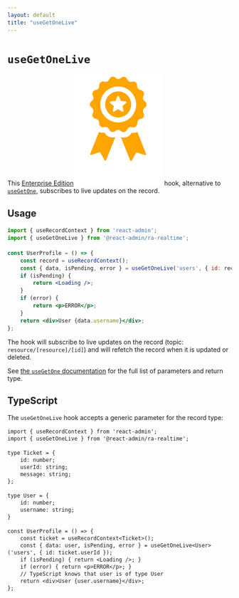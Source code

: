 ```yaml
---
layout: default
title: "useGetOneLive"
---
```


# `useGetOneLive`

This [Enterprise Edition](https://react-admin-ee.marmelab.com)<img class="icon" src="./img/premium.svg" /> hook, alternative to [`useGetOne`](./useGetOne.md), subscribes to live updates on the record.

## Usage

```jsx
import { useRecordContext } from 'react-admin';
import { useGetOneLive } from '@react-admin/ra-realtime';

const UserProfile = () => {
    const record = useRecordContext();
    const { data, isPending, error } = useGetOneLive('users', { id: record.userId });
    if (isPending) {
        return <Loading />;
    }
    if (error) {
        return <p>ERROR</p>;
    }
    return <div>User {data.username}</div>;
};
```

The hook will subscribe to live updates on the record (topic: `resource/[resource]/[id]`) and will refetch the record when it is updated or deleted.

See [the `useGetOne` documentation](./useGetOne.md) for the full list of parameters and return type.

## TypeScript

The `useGetOneLive` hook accepts a generic parameter for the record type:

```tsx
import { useRecordContext } from 'react-admin';
import { useGetOneLive } from '@react-admin/ra-realtime';

type Ticket = {
    id: number;
    userId: string;
    message: string;
};

type User = {
    id: number;
    username: string;
}

const UserProfile = () => {
    const ticket = useRecordContext<Ticket>();
    const { data: user, isPending, error } = useGetOneLive<User>('users', { id: ticket.userId });
    if (isPending) { return <Loading />; }
    if (error) { return <p>ERROR</p>; }
    // TypeScript knows that user is of type User
    return <div>User {user.username}</div>;
};
```